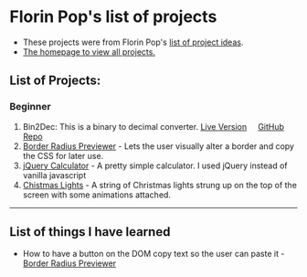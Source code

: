 # Florin Pop's list of projects

- These projects were from Florin Pop's [list of project ideas](https://github.com/florinpop17/app-ideas).
- [The homepage to view all projects.](https://rperry99.github.io/florinpop-app-ideas/index.html)

## List of Projects:

### Beginner

1. Bin2Dec: This is a binary to decimal converter.
   [Live Version](https://rperry99.github.io/bin-to-decimal-FPI/)&nbsp;&nbsp;&nbsp;&nbsp;&nbsp;[GitHub Repo](https://github.com/rperry99/bin-to-decimal-FPI)
2. [Border Radius Previewer](https://rperry99.github.io/florinpop-app-ideas/02_BorderPreviewer/index.html) - Lets the user visually alter a border and copy the CSS for later use.
3. [jQuery Calculator](https://rperry99.github.io/florinpop-app-ideas/03_Calculator/index.html) - A pretty simple calculator. I used jQuery instead of vanilla javascript
4. [Chistmas Lights](https://rperry99.github.io/florinpop-app-ideas/04_ChristmasLights/index.html) - A string of Christmas lights strung up on the top of the screen with some animations attached.

---

## List of things I have learned

- How to have a button on the DOM copy text so the user can paste it - [Border Radius Previewer](https://rperry99.github.io/florinpop-app-ideas/02_BorderPreviewer/index.html)

